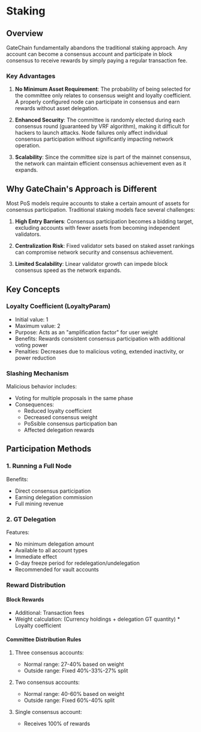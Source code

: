 # Staking

## Overview

GateChain fundamentally abandons the traditional staking approach. Any account can become a consensus account and participate in block consensus to receive rewards by simply paying a regular transaction fee.

### Key Advantages

1. **No Minimum Asset Requirement**: The probability of being selected for the committee only relates to consensus weight and loyalty coefficient. A properly configured node can participate in consensus and earn rewards without asset delegation.

2. **Enhanced Security**: The committee is randomly elected during each consensus round (guaranteed by VRF algorithm), making it difficult for hackers to launch attacks. Node failures only affect individual consensus participation without significantly impacting network operation.

3. **Scalability**: Since the committee size is part of the mainnet consensus, the network can maintain efficient consensus achievement even as it expands.

## Why GateChain's Approach is Different

Most PoS models require accounts to stake a certain amount of assets for consensus participation. Traditional staking models face several challenges:

1. **High Entry Barriers**: Consensus participation becomes a bidding target, excluding accounts with fewer assets from becoming independent validators.

2. **Centralization Risk**: Fixed validator sets based on staked asset rankings can compromise network security and consensus achievement.

3. **Limited Scalability**: Linear validator growth can impede block consensus speed as the network expands.

## Key Concepts

### Loyalty Coefficient (LoyaltyParam)

- Initial value: 1
- Maximum value: 2
- Purpose: Acts as an "amplification factor" for user weight
- Benefits: Rewards consistent consensus participation with additional voting power
- Penalties: Decreases due to malicious voting, extended inactivity, or power reduction

### Slashing Mechanism

Malicious behavior includes:
- Voting for multiple proposals in the same phase
- Consequences:
  - Reduced loyalty coefficient
  - Decreased consensus weight
  - PoSsible consensus participation ban
  - Affected delegation rewards

## Participation Methods

### 1. Running a Full Node

Benefits:
- Direct consensus participation
- Earning delegation commission
- Full mining revenue

### 2. GT Delegation

Features:
- No minimum delegation amount
- Available to all account types
- Immediate effect
- 0-day freeze period for redelegation/undelegation
- Recommended for vault accounts

### Reward Distribution

#### Block Rewards
- Additional: Transaction fees
- Weight calculation: (Currency holdings + delegation GT quantity) * Loyalty coefficient

#### Committee Distribution Rules

1. Three consensus accounts:
   - Normal range: 27-40% based on weight
   - Outside range: Fixed 40%-33%-27% split

2. Two consensus accounts:
   - Normal range: 40-60% based on weight
   - Outside range: Fixed 60%-40% split

3. Single consensus account:
   - Receives 100% of rewards

